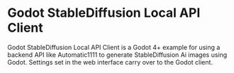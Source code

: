 # Godot StableDiffusion Local API Client
 Godot StableDiffusion Local API Client is a Godot 4+ example for using a backend API like Automatic1111 to generate StableDiffusion Ai images using Godot. Settings set in the web interface carry over to the Godot client.

